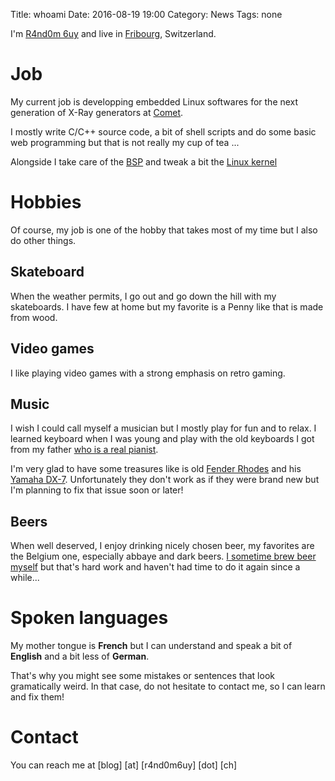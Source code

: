 Title: whoami
Date: 2016-08-19 19:00
Category: News
Tags: none

I'm [R4nd0m 6uy](http://r4nd0m6uy.ch) and live in
[Fribourg](http://www.fribourgtourisme.ch), Switzerland.

# Job
My current job is developping embedded Linux softwares for the next generation
of X-Ray generators at [Comet](http://www.comet-xray.com/).

I mostly write C/C++ source code, a bit of shell scripts and do some basic web
programming but that is not really my cup of tea ...

Alongside I take care of the
[BSP](https://en.wikipedia.org/wiki/Board_support_package) and tweak a bit the
[Linux kernel](http://www.kernel.org)

# Hobbies
Of course, my job is one of the hobby that takes most of my time but I also do
other things.

## Skateboard
When the weather permits, I go out and go down the hill with my skateboards. I
have few at home but my favorite is a Penny like that is made from wood.

## Video games
I like playing video games with a strong emphasis on retro gaming.

## Music
I wish I could call myself a musician but I mostly play for fun and to relax. I
learned keyboard when I was young and play with the old keyboards I got from my
father [who is a real pianist](http://bulls-band.ch/).

I'm very glad to have some treasures like is old
[Fender Rhodes](https://en.wikipedia.org/wiki/Rhodes_piano) and his
[Yamaha DX-7](https://en.wikipedia.org/wiki/Yamaha_DX7). Unfortunately they
don't work as if they were brand new but I'm planning to fix that issue soon or
later!

## Beers
When well deserved, I enjoy drinking nicely chosen beer, my favorites are
the Belgium one, especially abbaye and dark beers.
[I sometime brew beer myself](https://github.com/r4nd0m6uy/GuixBeers) but that's
hard work and haven't had time to do it again since a while...

# Spoken languages
My mother tongue is **French** but I can understand and speak a bit of
**English** and a bit less of **German**.

That's why you might see some mistakes or sentences that look gramatically
weird. In that case, do not hesitate to contact me, so I can learn and fix them!

# Contact
You can reach me at [blog] [at] [r4nd0m6uy] [dot] [ch]

